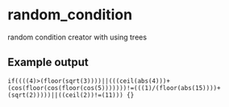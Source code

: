 # random_condition
random condition creator with using trees
## Example output
```if((((4)>(floor(sqrt(3))))||(((ceil(abs(4)))+(cos(floor(cos(floor(cos(5)))))))!=(((1)/(floor(abs(15))))+(sqrt(2)))))||((ceil(2))!=(11))) {}```
